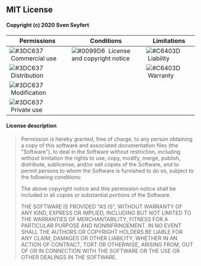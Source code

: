 ## MIT License

#### Copyright (c) 2020 Sven Seyfert

| Permissions                                                                  | Conditions                                                                                 | Limitations                                                             |
| ---------------------------------------------------------------------------- | ------------------------------------------------------------------------------------------ | ----------------------------------------------------------------------- |
| ![#3DC637](https://placehold.it/8/3DC637/000000?text=+) &nbsp;Commercial use | ![#0099D6](https://placehold.it/8/0099D6/000000?text=+) &nbsp;License and copyright notice | ![#C6403D](https://placehold.it/8/C6403D/000000?text=+) &nbsp;Liability |
| ![#3DC637](https://placehold.it/8/3DC637/000000?text=+) &nbsp;Distribution   |                                                                                            | ![#C6403D](https://placehold.it/8/C6403D/000000?text=+) &nbsp;Warranty  |
| ![#3DC637](https://placehold.it/8/3DC637/000000?text=+) &nbsp;Modification   |                                                                                            |                                                                         |
| ![#3DC637](https://placehold.it/8/3DC637/000000?text=+) &nbsp;Private use    |                                                                                            |                                                                         |

#### License description

> Permission is hereby granted, free of charge, to any person obtaining a copy
> of this software and associated documentation files (the "Software"), to deal
> in the Software without restriction, including without limitation the rights
> to use, copy, modify, merge, publish, distribute, sublicense, and/or sell
> copies of the Software, and to permit persons to whom the Software is
> furnished to do so, subject to the following conditions:
>
> The above copyright notice and this permission notice shall be included in all
> copies or substantial portions of the Software.
>
> THE SOFTWARE IS PROVIDED "AS IS", WITHOUT WARRANTY OF ANY KIND, EXPRESS OR
> IMPLIED, INCLUDING BUT NOT LIMITED TO THE WARRANTIES OF MERCHANTABILITY,
> FITNESS FOR A PARTICULAR PURPOSE AND NONINFRINGEMENT. IN NO EVENT SHALL THE
> AUTHORS OR COPYRIGHT HOLDERS BE LIABLE FOR ANY CLAIM, DAMAGES OR OTHER
> LIABILITY, WHETHER IN AN ACTION OF CONTRACT, TORT OR OTHERWISE, ARISING FROM,
> OUT OF OR IN CONNECTION WITH THE SOFTWARE OR THE USE OR OTHER DEALINGS IN THE
> SOFTWARE.
